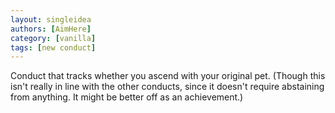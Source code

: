 ```yaml
---
layout: singleidea
authors: [AimHere]
category: [vanilla]
tags: [new conduct]
---
```

Conduct that tracks whether you ascend with your original pet. (Though this isn't really in line with the other conducts, since it doesn't require abstaining from anything. It might be better off as an achievement.)
